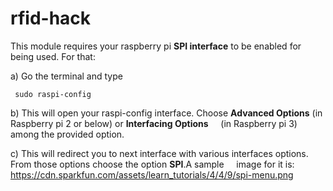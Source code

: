 # rfid-hack


This module requires your raspberry pi <b>SPI interface</b> to be enabled for being used. For that:<br/>

a) Go the terminal and type

  ```
   sudo raspi-config
  ```
b) This will open your raspi-config interface. Choose <b>Advanced Options</b> (in Raspberry pi 2 or below) or <b>Interfacing Options</b>    &nbsp;&nbsp;&nbsp;&nbsp;(in Raspberry pi 3) among the provided option.<br/>

c) This will redirect you to next interface with various interfaces options. From those options choose the option <b>SPI</b>.A sample &nbsp;&nbsp;&nbsp;&nbsp;image for it is:
&nbsp;&nbsp;&nbsp;&nbsp; https://cdn.sparkfun.com/assets/learn_tutorials/4/4/9/spi-menu.png
